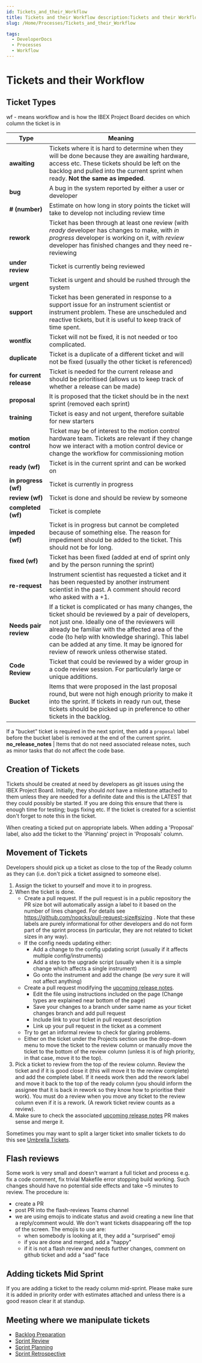 ```yaml
---
id: Tickets_and_their_Workflow
title: Tickets and their Workflow description:Tickets and their Workflow Page
slug: /Home/Processes/Tickets_and_their_Workflow

tags:
  - DeveloperDocs
  - Processes
  - Workflow
---
```


# Tickets and their Workflow

## Ticket Types

wf - means workflow and is how the IBEX Project Board decides on which column the ticket is in


Type   | Meaning
------ | -------
**awaiting** | Tickets where it is hard to determine when they will be done because they are awaiting hardware, access etc. These tickets should be left on the backlog and pulled into the current sprint when ready. **Not the same as impeded**.
**bug**    | A bug in the system reported by either a user or developer
**# (number)** | Estimate on how long in story points the ticket will take to develop not including review time
**rework** | Ticket has been through at least one review (with *ready* developer has changes to make, with *in progress* developer is working on it, with *review* developer has finished changes and they need re-reviewing
**under review** | Ticket is currently being reviewed
**urgent** | Ticket is urgent and should be rushed through the system
**support** | Ticket has been generated in response to a support issue for an instrument scientist or instrument problem. These are unscheduled and reactive tickets, but it is useful to keep track of time spent.
**wontfix** | Ticket will not be fixed, it is not needed or too complicated.
**duplicate** | Ticket is a duplicate of a different ticket and will not be fixed (usually the other ticket is referenced)
**for current release** | Ticket is needed for the current release and should be prioritised (allows us to keep track of whether a release can be made)
**proposal** | It is proposed that the ticket should be in the next sprint (removed each sprint)
**training** | Ticket is easy and not urgent, therefore suitable for new starters
**motion control** | Ticket may be of interest to the motion control hardware team. Tickets are relevant if they change how we interact with a motion control device or change the workflow for commissioning motion
**ready (wf)** | Ticket is in the current sprint and can be worked on
**in progress (wf)** | Ticket is currently in progress
**review (wf)** | Ticket is done and should be review by someone
**completed (wf)** | Ticket is complete
**impeded (wf)** | Ticket is in progress but cannot be completed because of something else. The reason for impediment should be added to the ticket. This should not be for long.
**fixed (wf)** | Ticket has been fixed (added at end of sprint only and by the person running the sprint)
**re-request** | Instrument scientist has requested a ticket and it has been requested by another instrument scientist in the past. A comment should record who asked with a +1.
**Needs pair review** | If a ticket is complicated or has many changes, the ticket should be reviewed by a pair of developers, not just one. Ideally one of the reviewers will already be familiar with the affected area of the code (to help with knowledge sharing). This label can be added at any time. It may be ignored for review of rework unless otherwise stated. |
**Code Review** | Ticket that could be reviewed by a wider group in a code review session. For particularly large or unique additions. 
**Bucket** | Items that were proposed in the last proposal round, but were not high enough priority to make it into the sprint. If tickets in ready run out, these tickets should be picked up in preference to other tickets in the backlog. 
If a "bucket" ticket is required in the next sprint, then add a `proposal` label before the bucket label is removed at the end of the current sprint.
**no_release_notes** | Items that do not need associated release notes, such as minor tasks that do not affect the code base.


## Creation of Tickets

Tickets should be created at need by developers as git issues using the IBEX Project Board. Initially, they should *not* have a milestone attached to them unless they are needed for a definite date and this is the LATEST that they could possibly be started. If you are doing this ensure that there is enough time for testing; bugs fixing etc. If the ticket is created for a scientist don't forget to note this in the ticket.

When creating a ticked put on appropriate labels. When adding a 'Proposal' label, also add the ticket to the 'Planning' project in 'Proposals' column.

## Movement of Tickets

Developers should pick up a ticket as close to the top of the Ready column as they can (i.e. don't pick a ticket assigned to someone else). 

1. Assign the ticket to yourself and move it to in progress. 
2. When the ticket is done.
    - Create a pull request. If the pull request is in a public repository the PR size bot will automatically assign a label to it based on the number of lines changed. For details see https://github.com/noqcks/pull-request-size#sizing . Note that these labels are purely informational for other developers and do not form part of the sprint process (in particular, they are not related to ticket sizes in any way).
    - If the config needs updating either:
        - Add a change to the config updating script (usually if it affects multiple config/instruments)
        - Add a step to the upgrade script (usually when it is a simple change which affects a single instrument)
        - Go onto the instrument and add the change (be *very* sure it will not affect anything)
    - Create a pull request modifying the [upcoming release notes](https://github.com/ISISComputingGroup/IBEX/blob/master/release_notes/ReleaseNotes_Upcoming.md).
        - Edit the file using instructions included on the page (Change types are explained near bottom of the page)
        - Save your changes to a branch under same name as your ticket changes branch and add pull request
        - Include link to your ticket in pull request description
        - Link up your pull request in the ticket as a comment
    - Try to get an informal review to check for glaring problems.
    - Either on the ticket under the Projects section use the drop-down menu to move the ticket to the review column or manually move the ticket to the bottom of the review column (unless it is of high priority, in that case, move it to the top). 
3. Pick a ticket to review from the top of the review column. Review the ticket and if it is good close it (this will move it to the review complete) and add the complete label. If it needs work then add the rework label and move it back to the top of the ready column (you should inform the assignee that it is back in rework so they know how to prioritise their work). You must do a review when you move any ticket to the review column even if it is a rework. (A rework ticket review counts as a review).
4. Make sure to check the associated [upcoming release notes](https://github.com/ISISComputingGroup/IBEX/blob/master/release_notes/ReleaseNotes_Upcoming.md) PR makes sense and merge it.

Sometimes you may want to split a larger ticket into smaller tickets to do this see [Umbrella Tickets](https://github.com/ISISComputingGroup/ibex_developers_manual/wiki/Umbrella-Tickets).

## Flash reviews

Some work is very small and doesn't warrant a full ticket and process e.g. fix a code comment, fix trivial Makefile error stopping build working. Such changes should have no potential side effects and take ~5 minutes to review. The procedure is:
* create a PR
* post PR into the flash-reviews Teams channel
* we are using emojis to indicate status and avoid creating a new line that a reply/comment would. We don't want tickets disappearing off the top of the screen. The emojis to use are:  
  * when somebody is looking at it, they add a "surprised" emoji
  * if you are done and merged, add a "happy"
  * if it is not a flash review and needs further changes, comment on github ticket and add a "sad" face
    
## Adding tickets Mid Sprint

If you are adding a ticket to the ready column mid-sprint. Please make sure it is added in priority order with estimates attached and unless there is a good reason clear it at standup.

## Meeting where we manipulate tickets

- [Backlog Preparation](https://github.com/ISISComputingGroup/ibex_developers_manual/wiki/Backlog-Preparation)
- [Sprint Review](https://github.com/ISISComputingGroup/ibex_developers_manual/wiki/Sprint-Review)
- [Sprint Planning](https://github.com/ISISComputingGroup/ibex_developers_manual/wiki/Sprint-Planning)
- [Sprint Retrospective](https://github.com/ISISComputingGroup/ibex_developers_manual/wiki/Sprint-Retrospective)
